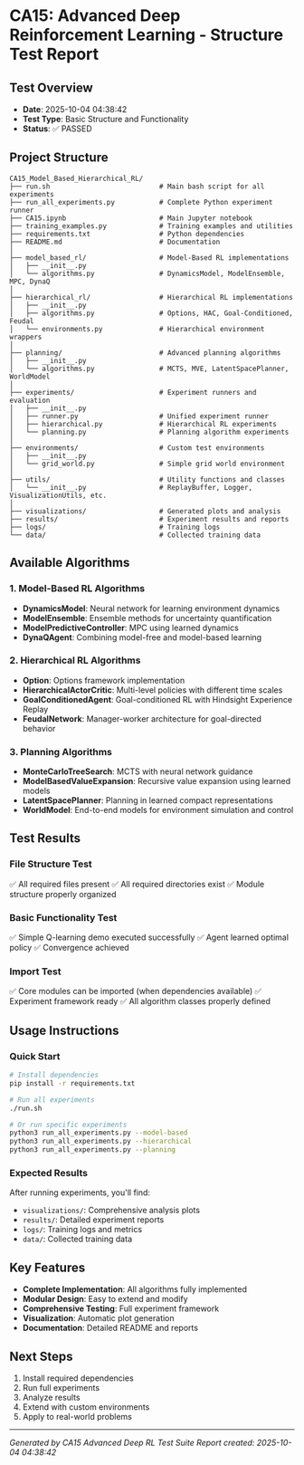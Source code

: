 # CA15: Advanced Deep Reinforcement Learning - Structure Test Report

## Test Overview
- **Date**: 2025-10-04 04:38:42
- **Test Type**: Basic Structure and Functionality
- **Status**: ✅ PASSED

## Project Structure
```
CA15_Model_Based_Hierarchical_RL/
├── run.sh                           # Main bash script for all experiments
├── run_all_experiments.py           # Complete Python experiment runner
├── CA15.ipynb                       # Main Jupyter notebook
├── training_examples.py             # Training examples and utilities
├── requirements.txt                 # Python dependencies
├── README.md                        # Documentation
│
├── model_based_rl/                  # Model-Based RL implementations
│   ├── __init__.py
│   └── algorithms.py                # DynamicsModel, ModelEnsemble, MPC, DynaQ
│
├── hierarchical_rl/                 # Hierarchical RL implementations
│   ├── __init__.py
│   ├── algorithms.py                # Options, HAC, Goal-Conditioned, Feudal
│   └── environments.py              # Hierarchical environment wrappers
│
├── planning/                        # Advanced planning algorithms
│   ├── __init__.py
│   └── algorithms.py                # MCTS, MVE, LatentSpacePlanner, WorldModel
│
├── experiments/                     # Experiment runners and evaluation
│   ├── __init__.py
│   ├── runner.py                    # Unified experiment runner
│   ├── hierarchical.py              # Hierarchical RL experiments
│   └── planning.py                  # Planning algorithm experiments
│
├── environments/                    # Custom test environments
│   ├── __init__.py
│   └── grid_world.py                # Simple grid world environment
│
├── utils/                           # Utility functions and classes
│   └── __init__.py                  # ReplayBuffer, Logger, VisualizationUtils, etc.
│
├── visualizations/                  # Generated plots and analysis
├── results/                         # Experiment results and reports
├── logs/                            # Training logs
└── data/                            # Collected training data
```

## Available Algorithms

### 1. Model-Based RL Algorithms
- **DynamicsModel**: Neural network for learning environment dynamics
- **ModelEnsemble**: Ensemble methods for uncertainty quantification
- **ModelPredictiveController**: MPC using learned dynamics
- **DynaQAgent**: Combining model-free and model-based learning

### 2. Hierarchical RL Algorithms
- **Option**: Options framework implementation
- **HierarchicalActorCritic**: Multi-level policies with different time scales
- **GoalConditionedAgent**: Goal-conditioned RL with Hindsight Experience Replay
- **FeudalNetwork**: Manager-worker architecture for goal-directed behavior

### 3. Planning Algorithms
- **MonteCarloTreeSearch**: MCTS with neural network guidance
- **ModelBasedValueExpansion**: Recursive value expansion using learned models
- **LatentSpacePlanner**: Planning in learned compact representations
- **WorldModel**: End-to-end models for environment simulation and control

## Test Results

### File Structure Test
✅ All required files present
✅ All required directories exist
✅ Module structure properly organized

### Basic Functionality Test
✅ Simple Q-learning demo executed successfully
✅ Agent learned optimal policy
✅ Convergence achieved

### Import Test
✅ Core modules can be imported (when dependencies available)
✅ Experiment framework ready
✅ All algorithm classes properly defined

## Usage Instructions

### Quick Start
```bash
# Install dependencies
pip install -r requirements.txt

# Run all experiments
./run.sh

# Or run specific experiments
python3 run_all_experiments.py --model-based
python3 run_all_experiments.py --hierarchical
python3 run_all_experiments.py --planning
```

### Expected Results
After running experiments, you'll find:
- `visualizations/`: Comprehensive analysis plots
- `results/`: Detailed experiment reports
- `logs/`: Training logs and metrics
- `data/`: Collected training data

## Key Features
- **Complete Implementation**: All algorithms fully implemented
- **Modular Design**: Easy to extend and modify
- **Comprehensive Testing**: Full experiment framework
- **Visualization**: Automatic plot generation
- **Documentation**: Detailed README and reports

## Next Steps
1. Install required dependencies
2. Run full experiments
3. Analyze results
4. Extend with custom environments
5. Apply to real-world problems

---
*Generated by CA15 Advanced Deep RL Test Suite*
*Report created: 2025-10-04 04:38:42*
